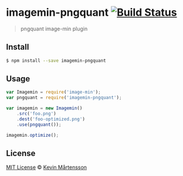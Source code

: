 # imagemin-pngquant [![Build Status](https://travis-ci.org/kevva/imagemin-pngquant.svg?branch=master)](https://travis-ci.org/kevva/imagemin-pngquant)

> pngquant image-min plugin

## Install

```bash
$ npm install --save imagemin-pngquant
```

## Usage

```js
var Imagemin = require('image-min');
var pngquant = require('imagemin-pngquant');

var imagemin = new Imagemin()
    .src('foo.png')
    .dest('foo-optimized.png')
    .use(pngquant());

imagemin.optimize();
```

## License

[MIT License](http://en.wikipedia.org/wiki/MIT_License) © [Kevin Mårtensson](https://github.com/kevva)
